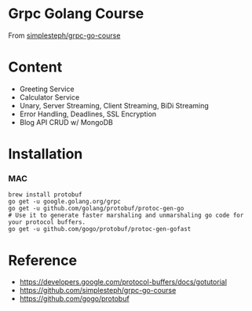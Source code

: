 # Grpc Golang Course

From [simplesteph/grpc-go-course](https://github.com/simplesteph/grpc-go-course)

# Content

- Greeting Service
- Calculator Service
- Unary, Server Streaming, Client Streaming, BiDi Streaming
- Error Handling, Deadlines, SSL Encryption
- Blog API CRUD w/ MongoDB

# Installation

### MAC
``` shell
brew install protobuf
go get -u google.golang.org/grpc
go get -u github.com/golang/protobuf/protoc-gen-go
# Use it to generate faster marshaling and unmarshaling go code for your protocol buffers.
go get -u github.com/gogo/protobuf/protoc-gen-gofast
```

# Reference
* https://developers.google.com/protocol-buffers/docs/gotutorial
* https://github.com/simplesteph/grpc-go-course
* https://github.com/gogo/protobuf